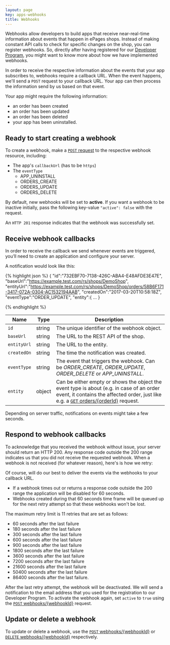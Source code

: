 ```yaml
---
layout: page
key: apps-webhooks
title: Webhooks
---
```


Webhooks allow developers to build apps that receive near-real-time information about events that happen in ePages shops.
Instead of making constant API calls to check for specific changes on the shop, you can register webhooks.
So, directly after having registered for our [Developer Program](/#modal-popup-6), you might want to know more about how we have implemented webhooks.

In order to receive the respective information about the events that your app subscribes to, webhooks require a callback URL.
When the event happens, we'll send a `POST` request to your callback URL.
Your app can then process the information send by us based on that event.

Your app might require the following information:

* an order has been created
* an order has been updated
* an order has been deleted
* your app has been uninstalled.

## Ready to start creating a webhook

To create a webhook, make a [`POST` request](page:apps-api-post-shopid-webhooks-information) to the respective webhook resource, including:

* The app's `callbackUrl` (has to be `https`)
* The `eventType`
    * APP_UNINSTALL
    * ORDERS_CREATE
    * ORDERS_UPDATE
    * ORDERS_DELETE

By default, new webhooks will be set to **active**.
If you want a webhook to be inactive initially, pass the following key-value `"active": false` with the request.

An `HTTP 201` response indicates that the webhook was successfully set.

## Receive webhook callbacks

In order to receive the callback we send whenever events are triggered, you’ll need to create an application and configure your server.

A notification would look like this:

{% highlight json %}
{
   "id":"732EBF70-7138-426C-ABA4-E48AFDE3E47E",
   "baseUrl":"https://example.test.com/rs/shops/DemoShop",
   "entityUrl":"https://example.test.com/rs/shops/DemoShop/orders/58B6F171-3417-072A-0304-AC1532194AAB",
   "createdOn":"2017-03-20T10:58:18Z",
   "eventType":"ORDER_UPDATE",
   "entity":{ ... }

{% endhighlight %}

| Name      | Type      | Description    |
|---------------|---------------| -------|
| `id`   | string | The unique identifier of the webhook object. |
| `baseUrl`   | string | The URL to the REST API of the shop. |
| `entityUrl`   | string | The URL to the entity. |
| `createdOn`  | string | The time the notification was created. |
| `eventType`  | string | The event that triggers the webhook. Can be *ORDER_CREATE*, *ORDER_UPDATE*, *ORDER_DELETE* or *APP_UNINSTALL*. |
| `entity`   | object | Can be either empty or shows the object the event type is about (e.g. in case of an order event, it contains the affected order, just like e.g. a [`GET` orders/{orderId}](https://developer.epages.com/apps/api-reference/get-shopid-orders-orderid) request.  |

Depending on server traffic, notifications on events might take a few seconds.

## Respond to webhook callbacks

To acknowledge that you received the webhook without issue, your server should return an HTTP 200.
Any response code outside the 200 range indicates us that you did not receive the requested webhook.
When a webhook is not received (for whatever reason), here's is how we retry:

Of course, will do our best to deliver the events via the webhooks to your callback URL.

* If a webhook times out or returns a response code outside the 200 range the application will be disabled for 60 seconds.
* Webhooks created during that 60 seconds time frame will be queued up for the next retry attempt so that these webhooks won't be lost.

The maximum retry limit is 11 retries that are set as follows:

* 60 seconds after the last failure
* 180 seconds after the last failure
* 300 seconds after the last failure
* 600 seconds after the last failure
* 900 seconds after the last failure
* 1800 seconds after the last failure
* 3600 seconds after the last failure
* 7200 seconds after the last failure
* 21600 seconds after the last failure
* 50400 seconds after the last failure
* 86400 seconds after the last failure.

After the last retry attempt, the webhook will be deactivated.
We will send a notification to the email address that you used for the registration to our Developer Program.
To activate the webhook again, set `active` to `true` using the [`POST` webhooks/{webhookId}](page:apps-api-post-shopid-webhooks-webhookid-information) request.

## Update or delete a webhook

To update or delete a webhook, use the [`POST` webhooks/{webhookId}](page:apps-api-post-shopid-webhooks-webhookid-information) or [`DELETE` webhooks/{webhookId}](page:apps-api-delete-shopid-webhooks-webhookid-information) respectively.
